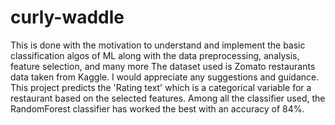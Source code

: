 # curly-waddle
This is done with the motivation to understand and implement the basic classification algos of ML along with the data preprocessing, analysis, feature selection, and many more The dataset used is Zomato restaurants data taken from Kaggle. I would appreciate any suggestions and guidance.
This project predicts the 'Rating text' which is a categorical variable for a restaurant based on the selected features. Among all the classifier used, the RandomForest classifier has worked the best with an accuracy of 84%.
